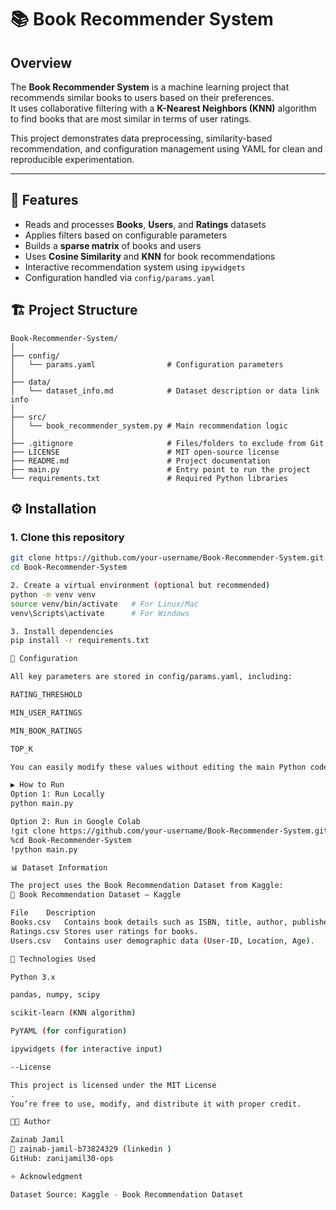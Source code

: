 # 📚 Book Recommender System

## Overview
The **Book Recommender System** is a machine learning project that recommends similar books to users based on their preferences.  
It uses collaborative filtering with a **K-Nearest Neighbors (KNN)** algorithm to find books that are most similar in terms of user ratings.

This project demonstrates data preprocessing, similarity-based recommendation, and configuration management using YAML for clean and reproducible experimentation.

---

## 🚀 Features
- Reads and processes **Books**, **Users**, and **Ratings** datasets  
- Applies filters based on configurable parameters  
- Builds a **sparse matrix** of books and users  
- Uses **Cosine Similarity** and **KNN** for book recommendations  
- Interactive recommendation system using `ipywidgets`  
- Configuration handled via `config/params.yaml`

## 🏗️ Project Structure

```
Book-Recommender-System/
│
├── config/
│   └── params.yaml                # Configuration parameters
│
├── data/
│   └── dataset_info.md            # Dataset description or data link info
│
├── src/
│   └── book_recommender_system.py # Main recommendation logic
│
├── .gitignore                     # Files/folders to exclude from Git
├── LICENSE                        # MIT open-source license
├── README.md                      # Project documentation
├── main.py                        # Entry point to run the project
└── requirements.txt               # Required Python libraries
```

## ⚙️ Installation

### 1. Clone this repository
```bash
git clone https://github.com/your-username/Book-Recommender-System.git
cd Book-Recommender-System

2. Create a virtual environment (optional but recommended)
python -m venv venv
source venv/bin/activate   # For Linux/Mac
venv\Scripts\activate      # For Windows

3. Install dependencies
pip install -r requirements.txt

🧩 Configuration

All key parameters are stored in config/params.yaml, including:

RATING_THRESHOLD

MIN_USER_RATINGS

MIN_BOOK_RATINGS

TOP_K

You can easily modify these values without editing the main Python code.

▶️ How to Run
Option 1: Run Locally
python main.py

Option 2: Run in Google Colab
!git clone https://github.com/your-username/Book-Recommender-System.git
%cd Book-Recommender-System
!python main.py

📊 Dataset Information

The project uses the Book Recommendation Dataset from Kaggle:
🔗 Book Recommendation Dataset – Kaggle

File	Description
Books.csv	Contains book details such as ISBN, title, author, publisher, and publication year.
Ratings.csv	Stores user ratings for books.
Users.csv	Contains user demographic data (User-ID, Location, Age).

🧠 Technologies Used

Python 3.x

pandas, numpy, scipy

scikit-learn (KNN algorithm)

PyYAML (for configuration)

ipywidgets (for interactive input)

--License

This project is licensed under the MIT License
.
You’re free to use, modify, and distribute it with proper credit.

👩‍💻 Author

Zainab Jamil
📧 zainab-jamil-b73824329 (linkedin )
GitHub: zanijamil30-ops

⭐ Acknowledgment

Dataset Source: Kaggle - Book Recommendation Dataset
